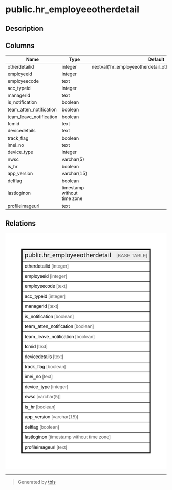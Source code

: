 # public.hr_employeeotherdetail

## Description

## Columns

| Name | Type | Default | Nullable | Children | Parents | Comment |
| ---- | ---- | ------- | -------- | -------- | ------- | ------- |
| otherdetailid | integer | nextval('hr_employeeotherdetail_otherdetailid_seq'::regclass) | false |  |  |  |
| employeeid | integer |  | true |  |  |  |
| employeecode | text |  | true |  |  |  |
| acc_typeid | integer |  | true |  |  |  |
| managerid | text |  | true |  |  |  |
| is_notification | boolean |  | true |  |  |  |
| team_atten_notification | boolean |  | true |  |  |  |
| team_leave_notification | boolean |  | true |  |  |  |
| fcmid | text |  | true |  |  |  |
| devicedetails | text |  | true |  |  |  |
| track_flag | boolean |  | true |  |  |  |
| imei_no | text |  | true |  |  |  |
| device_type | integer |  | true |  |  |  |
| nwsc | varchar(5) |  | true |  |  |  |
| is_hr | boolean |  | true |  |  |  |
| app_version | varchar(15) |  | true |  |  |  |
| delflag | boolean |  | true |  |  |  |
| lastloginon | timestamp without time zone |  | true |  |  |  |
| profileimageurl | text |  | true |  |  |  |

## Relations

![er](public.hr_employeeotherdetail.svg)

---

> Generated by [tbls](https://github.com/k1LoW/tbls)
